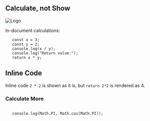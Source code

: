 ## Calculate, not Show
![Logo](logo.png)

In-document calculations:

~~~~~~~~~~ run
   const x = 3;
   const y = 2; 
   console.log(x / y);
   console.log("Return value:");
   return x * y;
~~~~~~~~~~

## Inline Code

Inline code `2 * 2` is shown as it is, but `return 2*2` is rendered as 4.

### Calculate More

```

   console.log(Math.PI, Math.cos(Math.PI));

```
